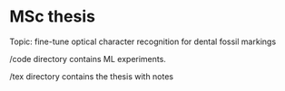 # MSc thesis

Topic: fine-tune optical character recognition for dental fossil markings

/code directory contains ML experiments.

/tex directory contains the thesis with notes
